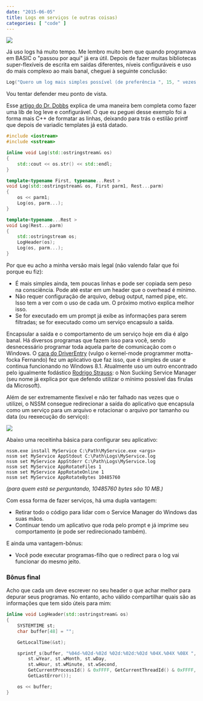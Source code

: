 ```yaml
---
date: "2015-06-05"
title: Logs em serviços (e outras coisas)
categories: [ "code" ]
---
```

![](http://i.imgur.com/p9kH1LW.jpg)

Já uso logs há muito tempo. Me lembro muito bem que quando programava em BASIC o "passou por aqui" já era útil. Depois de fazer muitas bibliotecas super-flexíveis de escrita em saídas diferentes, níveis configuráveis e uso do mais complexo ao mais banal, cheguei à seguinte conclusão:

```cpp
Log("Quero um log mais simples possível (de preferência ", 15, " vezes mais simples)");
```

Vou tentar defender meu ponto de vista.

Esse [artigo do Dr. Dobbs](http://www.drdobbs.com/cpp/a-lightweight-logger-for-c/240147505) explica de uma maneira bem completa como fazer uma lib de log leve e configurável. O que eu peguei desse exemplo foi a forma mais C++ de formatar as linhas, deixando para trás o estilão printf que depois de variadic templates já está datado.

```cpp
#include <iostream>
#include <sstream>

inline void Log(std::ostringstream& os)
{
	std::cout << os.str() << std::endl;
}

template<typename First, typename...Rest >
void Log(std::ostringstream& os, First parm1, Rest...parm)
{
	os << parm1;
	Log(os, parm...);
}

template<typename...Rest >
void Log(Rest...parm)
{
	std::ostringstream os;
	LogHeader(os);
	Log(os, parm...);
}
```

Por que eu acho a minha versão mais legal (não valendo falar que foi porque eu fiz):

 - É mais simples ainda, tem poucas linhas e pode ser copiada sem peso na consciência. Pode até estar em um header que o overhead é mínimo.
 - Não requer configuração de arquivo, debug output, named pipe, etc. Isso tem a ver com o uso de cada um. O próximo motivo explica melhor isso.
 - Se for executado em um prompt já exibe as informações para serem filtradas; se for executado como um serviço encapsulo a saída.

Encapsular a saída e o comportamento de um serviço hoje em dia é algo banal. Há diversos programas que fazem isso para você, sendo desnecessário programar toda aquela parte de comunicação com o Windows. O [cara do DriverEntry](http://driverentry.com.br/blog/?p=461) (vulgo o kernel-mode programmer motta-focka Fernando) fez um aplicativo que faz isso, que é simples de usar e continua funcionando no Windows 8.1. Atualmente uso um outro encontrado pelo igualmente fodástico [Rodrigo Strauss](https://nssm.cc/): o Non Sucking Service Manager (seu nome já explica por que defendo utilizar o mínimo possível das firulas da Microsoft).

Além de ser extremamente flexível e não ter falhado nas vezes que o utilizei, o NSSM consegue redirecionar a saída do aplicativo que encapsula como um serviço para um arquivo e rotacionar o arquivo por tamanho ou data (ou reexecução do serviço):

![](http://i.imgur.com/v12mGG3.png)

Abaixo uma receitinha básica para configurar seu aplicativo:

```
nssm.exe install MyService C:\Path\MyService.exe <args>
nssm set MyService AppStdout C:\Path\Logs\MyService.log
nssm set MyService AppStderr C:\Path\Logs\MyService.log
nssm set MyService AppRotateFiles 1
nssm set MyService AppRotateOnline 1
nssm set MyService AppRotateBytes 10485760
```

_(para quem está se perguntando, 10485760 bytes são 10 MB.)_

Com essa forma de fazer serviços, há uma dupla vantagem:

 - Retirar todo o código para lidar com o Service Manager do Windows das suas mãos.
 - Continuar tendo um aplicativo que roda pelo prompt e já imprime seu comportamento (e pode ser redirecionado também).

E ainda uma vantagem-bônus:

 - Você pode executar programas-filho que o redirect para o log vai funcionar do mesmo jeito.

### Bônus final

Acho que cada um deve escrever no seu header o que achar melhor para depurar seus programas. No entanto, acho válido compartilhar quais são as informações que tem sido úteis para mim:

```cpp
inline void LogHeader(std::ostringstream& os)
{
	SYSTEMTIME st;
	char buffer[48] = "";

	GetLocalTime(&st);

	sprintf_s(buffer, "%04d-%02d-%02d %02d:%02d:%02d %04X.%04X %08X ",
		st.wYear, st.wMonth, st.wDay,
		st.wHour, st.wMinute, st.wSecond,
		GetCurrentProcessId() & 0xFFFF, GetCurrentThreadId() & 0xFFFF,
		GetLastError());

	os << buffer;
}
```
